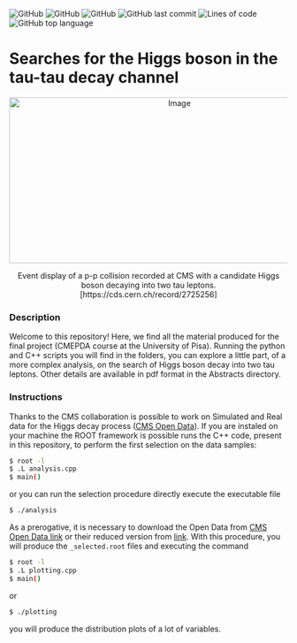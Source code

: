 ![GitHub](https://github.com/DomRic98/Searches-for-the-Higgs-boson-in-the-tau-tau-decay-channel/actions/workflows/python-app.yml/badge.svg)
![GitHub](https://img.shields.io/github/license/DomRic98/Searches-for-the-Higgs-boson-in-the-tau-tau-decay-channel?logo=github)
![GitHub](https://img.shields.io/github/languages/count/DomRic98/Searches-for-the-Higgs-boson-in-the-tau-tau-decay-channel?logo=github)
![GitHub last commit](https://img.shields.io/github/last-commit/DomRic98/Searches-for-the-Higgs-boson-in-the-tau-tau-decay-channel?logo=GitHub)
![Lines of code](https://img.shields.io/tokei/lines/github/DomRic98/Searches-for-the-Higgs-boson-in-the-tau-tau-decay-channel?logo=github)
![GitHub top language](https://img.shields.io/github/languages/top/DomRic98/Searches-for-the-Higgs-boson-in-the-tau-tau-decay-channel?logo=github)

# Searches for the Higgs boson in the tau-tau decay channel
<div align="center">
    <img src="https://cds.cern.ch/record/2725256/files/mt2.png?subformat=icon-1440" alt="Image" width="600" height="300" />
    <p >Event display of a p-p collision recorded at CMS with a candidate Higgs boson decaying into two tau leptons.<br>[https://cds.cern.ch/record/2725256]</p>
</div>

### Description

Welcome to this repository! 
Here, we find all the material produced for the final project (CMEPDA course at the University of Pisa). Running the python and C++ scripts you will find in the folders, you can explore a little part, of a more complex analysis, on the search of Higgs boson decay into two tau leptons.
Other details are available in pdf format in the Abstracts directory. 

### Instructions

Thanks to the CMS collaboration is possible to work on Simulated and Real data for the Higgs decay process ([CMS Open Data](http://opendata.web.cern.ch/record/12350)).
If you are instaled on your machine the ROOT framework is possible runs the C++ code, present in this repository, to perform the first selection on the data samples:
```bash
$ root -l
$ .L analysis.cpp
$ main()
```
or you can run the selection procedure directly execute the executable file
```bash
$ ./analysis
```
As a prerogative, it is necessary to download the Open Data from [CMS Open Data link](http://opendata.web.cern.ch/record/12350) or their reduced version from [link](https://root.cern/files/HiggsTauTauReduced/).
With this procedure, you will produce the `_selected.root` files and executing the command
```bash
$ root -l
$ .L plotting.cpp
$ main()
```
or
```bash
$ ./plotting
```
you will produce the distribution plots of a lot of variables.
